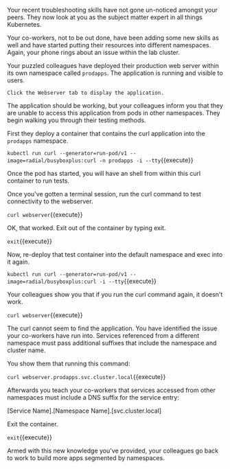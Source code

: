 Your recent troubleshooting skills have not gone un-noticed amongst your peers.
They now look at you as the subject matter expert in all things Kubernetes.

Your co-workers, not to be out done, have been adding some new skills as well
and have started putting their resources into different namespaces. Again, your
phone rings about an issue within the lab cluster.

Your puzzled colleagues have deployed their production web server within its own
namespace called `prodapps`. The application is running and visible to users.

`Click the Webserver tab to display the application.`

The application should be working, but your colleagues inform you that they are
unable to access this application from pods in other namespaces. They begin
walking you through their testing methods.

First they deploy a container that contains the curl application into the
`prodapps` namespace.

`kubectl run curl --generator=run-pod/v1 --image=radial/busyboxplus:curl -n prodapps -i --tty`{{execute}}

Once the pod has started, you will have an shell from within this curl
container to run tests.

Once you've gotten a terminal session, run the curl command to test connectivity
to the webserver.

`curl webserver`{{execute}}

OK, that worked. Exit out of the container by typing exit.

`exit`{{execute}}

Now, re-deploy that test container into the default namespace and exec into it
again.

`kubectl run curl --generator=run-pod/v1 --image=radial/busyboxplus:curl -i --tty`{{execute}}

Your colleagues show you that if you run the curl command again, it doesn't work.

`curl webserver`{{execute}}

The curl cannot seem to find the application. You have identified the issue your
co-workers have run into. Services referenced from a different namespace must
pass additional suffixes that include the namespace and cluster name.

You show them that running this command:

`curl webserver.prodapps.svc.cluster.local`{{execute}}

Afterwards you teach your co-workers that services accessed from other
namespaces must include a DNS suffix for the service entry:

[Service Name].[Namespace Name].[svc.cluster.local]

Exit the container.

`exit`{{execute}}

Armed with this new knowledge you've provided, your colleagues go back to work to build more
apps segmented by namespaces.
